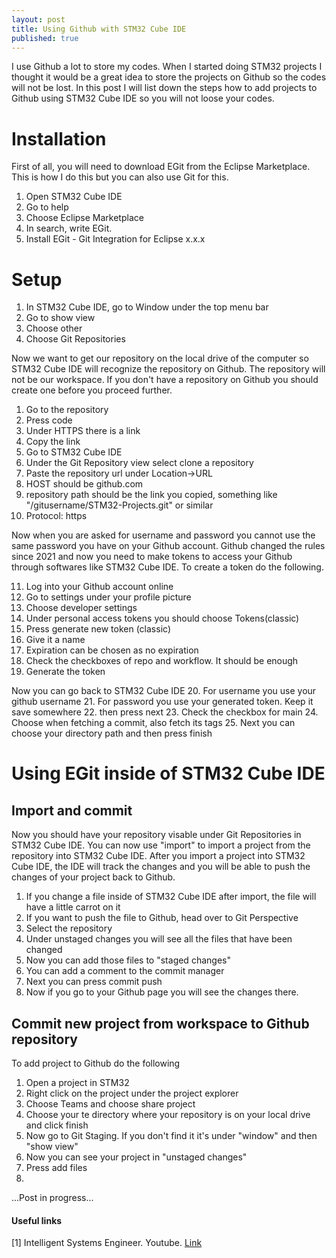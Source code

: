 ```yaml
---
layout: post
title: Using Github with STM32 Cube IDE
published: true
---
```


I use Github a lot to store my codes. 
When I started doing STM32 projects I thought it would be a great idea to store the projects on Github so the codes will not be lost.
In this post I will list down the steps how to add projects to Github using STM32 Cube IDE so you will not loose your codes.

# Installation

First of all, you will need to download EGit from the Eclipse Marketplace. This is how I do this but you can also use Git for this.
1. Open STM32 Cube IDE
2. Go to help
3. Choose Eclipse Marketplace
4. In search, write EGit.
5. Install EGit - Git Integration for Eclipse x.x.x

# Setup

1. In STM32 Cube IDE, go to Window under the top menu bar
2. Go to show view
3. Choose other
4. Choose Git Repositories

Now we want to get our repository on the local drive of the computer so STM32 Cube IDE will recognize the repository on Github.
The repository will not be our workspace.
If you don't have a repository on Github you should create one before you proceed further.

1. Go to the repository
2. Press code
3. Under HTTPS there is a link
4. Copy the link
5. Go to STM32 Cube IDE
6. Under the Git Repository view select clone a repository
7. Paste the repository url under Location->URL
8. HOST should be github.com
9. repository path should be the link you copied, something like "/gitusername/STM32-Projects.git" or similar
10. Protocol: https

Now when you are asked for username and password you cannot use the same password you have on your Github account.
Github changed the rules since 2021 and now you need to make tokens to access your Github through softwares like STM32 Cube IDE.
To create a token do the following.

11. Log into your Github account online
12. Go to settings under your profile picture
13. Choose developer settings
14. Under personal access tokens you should choose Tokens(classic)
15. Press generate new token (classic)
16. Give it a name
17. Expiration can be chosen as no expiration
18. Check the checkboxes of repo and workflow. It should be enough
19. Generate the token

Now you can go back to STM32 Cube IDE
20. For username you use your github username
21. For password you use your generated token. Keep it save somewhere
22. then press next
23. Check the checkbox for main
24. Choose when fetching a commit, also fetch its tags
25. Next you can choose your directory path and then press finish

# Using EGit inside of STM32 Cube IDE

## Import and commit

Now you should have your repository visable under Git Repositories in STM32 Cube IDE.
You can now use "import" to import a project from the repository into STM32 Cube IDE.
After you import a project into STM32 Cube IDE, the IDE will track the changes and you will be able to push the changes of your project back to Github.

1. If you change a file inside of STM32 Cube IDE after import, the file will have a little carrot on it
2. If you want to push the file to Github, head over to Git Perspective
3. Select the repository
4. Under unstaged changes you will see all the files that have been changed
5. Now you can add those files to "staged changes"
6. You can add a comment to the commit manager
7. Next you can press commit push
8. Now if you go to your Github page you will see the changes there.

## Commit new project from workspace to Github repository

To add project to Github do the following
1. Open a project in STM32
2. Right click on the project under the project explorer
3. Choose Teams and choose share project
4. Choose your te directory where your repository is on your local drive and click finish
5. Now go to Git Staging. If you don't find it it's under "window" and then "show view"
6. Now you can see your project in "unstaged changes"
7. Press add files
8. 

...Post in progress...

#### Useful links

[1] Intelligent Systems Engineer. Youtube. [Link](https://www.youtube.com/watch?v=8kc77A6so7o)
